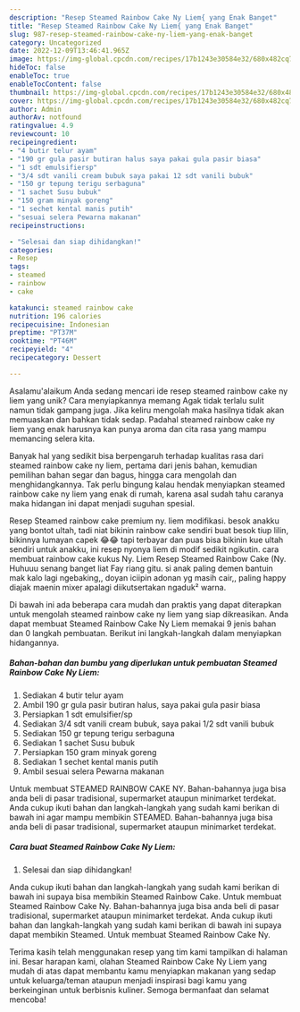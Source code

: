 ```yaml
---
description: "Resep Steamed Rainbow Cake Ny Liem{ yang Enak Banget"
title: "Resep Steamed Rainbow Cake Ny Liem{ yang Enak Banget"
slug: 987-resep-steamed-rainbow-cake-ny-liem-yang-enak-banget
category: Uncategorized
date: 2022-12-09T13:46:41.965Z
image: https://img-global.cpcdn.com/recipes/17b1243e30584e32/680x482cq70/steamed-rainbow-cake-ny-liem-foto-resep-utama.jpg
hideToc: false
enableToc: true
enableTocContent: false
thumbnail: https://img-global.cpcdn.com/recipes/17b1243e30584e32/680x482cq70/steamed-rainbow-cake-ny-liem-foto-resep-utama.jpg
cover: https://img-global.cpcdn.com/recipes/17b1243e30584e32/680x482cq70/steamed-rainbow-cake-ny-liem-foto-resep-utama.jpg
author: Admin
authorAv: notfound
ratingvalue: 4.9
reviewcount: 10
recipeingredient:
- "4 butir telur ayam"
- "190 gr gula pasir butiran halus saya pakai gula pasir biasa"
- "1 sdt emulsifiersp"
- "3/4 sdt vanili cream bubuk saya pakai 12 sdt vanili bubuk"
- "150 gr tepung terigu serbaguna"
- "1 sachet Susu bubuk"
- "150 gram minyak goreng"
- "1 sechet kental manis putih"
- "sesuai selera Pewarna makanan"
recipeinstructions:

- "Selesai dan siap dihidangkan!"
categories:
- Resep
tags:
- steamed
- rainbow
- cake

katakunci: steamed rainbow cake 
nutrition: 196 calories
recipecuisine: Indonesian
preptime: "PT37M"
cooktime: "PT46M"
recipeyield: "4"
recipecategory: Dessert

---
```



Asalamu'alaikum Anda sedang mencari ide resep steamed rainbow cake ny liem yang unik? Cara menyiapkannya memang Agak tidak terlalu sulit namun tidak gampang juga. Jika keliru mengolah maka hasilnya tidak akan memuaskan dan bahkan tidak sedap. Padahal steamed rainbow cake ny liem yang enak harusnya kan punya aroma dan cita rasa yang mampu memancing selera kita.


Banyak hal yang sedikit bisa berpengaruh terhadap kualitas rasa dari steamed rainbow cake ny liem, pertama dari jenis bahan, kemudian pemilihan bahan segar dan bagus, hingga cara mengolah dan menghidangkannya. Tak perlu bingung kalau hendak menyiapkan steamed rainbow cake ny liem yang enak di rumah, karena asal sudah tahu caranya maka hidangan ini dapat menjadi suguhan spesial.

Resep Steamed rainbow cake premium ny. liem modifikasi. besok anakku yang bontot ultah, tadi niat bikinin rainbow cake sendiri buat besok tiup lilin, bikinnya lumayan capek 😂😂 tapi terbayar dan puas bisa bikinin kue ultah sendiri untuk anakku, ini resep nyonya liem di modif sedikit ngikutin. cara membuat rainbow cake kukus Ny. Liem Resep Steamed Rainbow Cake (Ny. Huhuuu senang banget liat Fay riang gitu. si anak paling demen bantuin mak kalo lagi ngebaking,, doyan iciipin adonan yg masih cair,, paling happy diajak maenin mixer apalagi diikutsertakan ngaduk² warna.


Di bawah ini ada beberapa cara mudah dan praktis yang dapat diterapkan untuk mengolah steamed rainbow cake ny liem yang siap dikreasikan. Anda dapat membuat Steamed Rainbow Cake Ny Liem memakai 9 jenis bahan dan 0 langkah pembuatan. Berikut ini langkah-langkah dalam menyiapkan hidangannya.

<!--inarticleads1-->

##### Bahan-bahan dan bumbu yang diperlukan untuk pembuatan Steamed Rainbow Cake Ny Liem:

1. Sediakan 4 butir telur ayam
1. Ambil 190 gr gula pasir butiran halus, saya pakai gula pasir biasa
1. Persiapkan 1 sdt emulsifier/sp
1. Sediakan 3/4 sdt vanili cream bubuk, saya pakai 1/2 sdt vanili bubuk
1. Sediakan 150 gr tepung terigu serbaguna
1. Sediakan 1 sachet Susu bubuk
1. Persiapkan 150 gram minyak goreng
1. Sediakan 1 sechet kental manis putih
1. Ambil sesuai selera Pewarna makanan


Untuk membuat STEAMED RAINBOW CAKE NY. Bahan-bahannya juga bisa anda beli di pasar tradisional, supermarket ataupun minimarket terdekat. Anda cukup ikuti bahan dan langkah-langkah yang sudah kami berikan di bawah ini agar mampu membikin STEAMED. Bahan-bahannya juga bisa anda beli di pasar tradisional, supermarket ataupun minimarket terdekat. 

<!--inarticleads2-->

##### Cara buat Steamed Rainbow Cake Ny Liem:


1. Selesai dan siap dihidangkan!

Anda cukup ikuti bahan dan langkah-langkah yang sudah kami berikan di bawah ini supaya bisa membikin Steamed Rainbow Cake. Untuk membuat Steamed Rainbow Cake Ny. Bahan-bahannya juga bisa anda beli di pasar tradisional, supermarket ataupun minimarket terdekat. Anda cukup ikuti bahan dan langkah-langkah yang sudah kami berikan di bawah ini supaya dapat membikin Steamed. Untuk membuat Steamed Rainbow Cake Ny. 

Terima kasih telah menggunakan resep yang tim kami tampilkan di halaman ini. Besar harapan kami, olahan Steamed Rainbow Cake Ny Liem yang mudah di atas dapat membantu kamu menyiapkan makanan yang sedap untuk keluarga/teman ataupun menjadi inspirasi bagi kamu yang berkeinginan untuk berbisnis kuliner. Semoga bermanfaat dan selamat mencoba!
